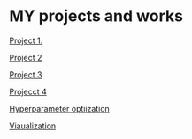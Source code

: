 # __MY projects and works__

[Project 1.]()<br>

[Project 2]()

[Project 3]()<br>

[Projecct 4](https://github.com/AlekaranDS/alekaran/tree/AlekaranDS-ms/Project%204.%20Classification)<br>

[Hyperparameter optiization](https://github.com/AlekaranDS/alekaran/tree/AlekaranDS-ms/Hyperparameter%20optimization)<br>

[Viaualization]()<br>

[]()<br>
